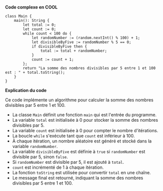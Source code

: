 **Code complexe en COOL**

```cool
class Main {
    main(): String {
        let total := 0;
        let count := 0;
        while count < 100 do {
            let randomNumber := (random.nextInt() % 100) + 1;
            let divisibleByFive := randomNumber % 5 == 0;
            if divisibleByFive then {
                total := total + randomNumber;
            }
            count := count + 1;
        };
        return "La somme des nombres divisibles par 5 entre 1 et 100 est : " + total.toString();
    }
}
```

**Explication du code**

Ce code implémente un algorithme pour calculer la somme des nombres divisibles par 5 entre 1 et 100.

* La classe `Main` définit une fonction `main` qui est l'entrée du programme.
* La variable `total` est initialisée à 0 pour stocker la somme des nombres divisibles par 5.
* La variable `count` est initialisée à 0 pour compter le nombre d'itérations.
* La boucle `while` s'exécute tant que `count` est inférieur à 100.
* À chaque itération, un nombre aléatoire est généré et stocké dans la variable `randomNumber`.
* La variable `divisibleByFive` est définie à `true` si `randomNumber` est divisible par 5, sinon `false`.
* Si `randomNumber` est divisible par 5, il est ajouté à `total`.
* `count` est incrémenté de 1 à chaque itération.
* La fonction `toString` est utilisée pour convertir `total` en une chaîne.
* Le message final est retourné, indiquant la somme des nombres divisibles par 5 entre 1 et 100.
